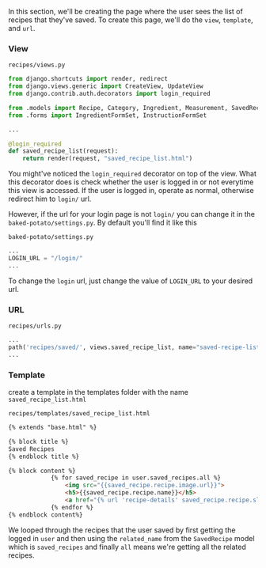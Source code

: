 In this section, we'll be creating the page where the user sees the list of recipes that they've saved. To create this page, we'll do the `view`, `template`, and `url`.


### View

`recipes/views.py`
```py
from django.shortcuts import render, redirect
from django.views.generic import CreateView, UpdateView
from django.contrib.auth.decorators import login_required

from .models import Recipe, Category, Ingredient, Measurement, SavedRecipe
from .forms import IngredientFormSet, InstructionFormSet

...

@login_required
def saved_recipe_list(request):
	return render(request, "saved_recipe_list.html")
```

You might've noticed the `login_required` decorator on top of the view. What this decorator does is check whether the user is logged in or not everytime this view is accessed. If the user is logged in, operate as normal, otherwise redirect him to `login/` url. 

However, if the url for your login page is not `login/` you can change it in the `baked-potato/settings.py`. By default you'll find it like this

`baked-potato/settings.py`
```python
...
LOGIN_URL = "/login/"
...
```

To change the `login` url, just change the value of `LOGIN_URL` to your desired url.


### URL

`recipes/urls.py`
```py
...
path('recipes/saved/', views.saved_recipe_list, name="saved-recipe-list"),
...
```

### Template

create a template in the templates folder with the name `saved_recipe_list.html`

`recipes/templates/saved_recipe_list.html`
```html
{% extends "base.html" %}

{% block title %}
Saved Recipes
{% endblock title %}

{% block content %}
			{% for saved_recipe in user.saved_recipes.all %}
				<img src="{{saved_recipe.recipe.image.url}}">
				<h5>{{saved_recipe.recipe.name}}</h5>
				<a href="{% url 'recipe-details' saved_recipe.recipe.slug %}">Recipe</a>
			{% endfor %}
{% endblock content%}

```

We looped through the recipes that the user saved by first getting the logged in `user` and then using the `related_name` from the `SavedRecipe` model which is `saved_recipes` and finally `all` means we're getting all the related recipes.

 